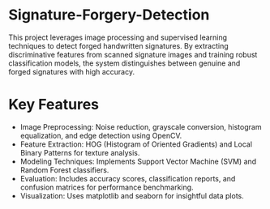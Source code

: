 # Signature-Forgery-Detection
This project leverages image processing and supervised learning techniques to detect forged handwritten signatures. By extracting discriminative features from scanned signature images and training robust classification models, the system distinguishes between genuine and forged signatures with high accuracy.

# Key Features
- Image Preprocessing: Noise reduction, grayscale conversion, histogram equalization, and edge detection using OpenCV.
- Feature Extraction: HOG (Histogram of Oriented Gradients) and Local Binary Patterns for texture analysis.
- Modeling Techniques: Implements Support Vector Machine (SVM) and Random Forest classifiers.
- Evaluation: Includes accuracy scores, classification reports, and confusion matrices for performance benchmarking.
- Visualization: Uses matplotlib and seaborn for insightful data plots.
